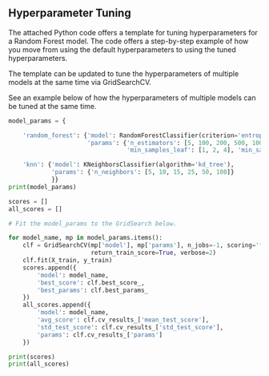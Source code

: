 Hyperparameter Tuning
---

The attached Python code offers a template for tuning hyperparameters for a Random Forest model.
The code offers a step-by-step example of how you move from using the default hyperparameters to
using the tuned hyperparameters.

The template can be updated to tune the hyperparameters of multiple models at the same time via 
GridSearchCV. 

See an example below of how the hyperparameters of multiple models can be tuned at the same time.

```python
model_params = {

    'random_forest': {'model': RandomForestClassifier(criterion='entropy', random_state=1),
                      'params': {'n_estimators': [5, 100, 200, 500, 1000], 'max_features': ['auto', 'log2'],
                                 'min_samples_leaf': [1, 2, 4], 'min_samples_split': [2, 5, 10]}},

    'knn': {'model': KNeighborsClassifier(algorithm='kd_tree'),
            'params': {'n_neighbors': [5, 10, 15, 25, 50, 100]}
            }}   
print(model_params)

scores = []
all_scores = []

# Fit the model_params to the GridSearch below.

for model_name, mp in model_params.items():
    clf = GridSearchCV(mp['model'], mp['params'], n_jobs=-1, scoring='f1_macro', cv=10,
                       return_train_score=True, verbose=2)
    clf.fit(X_train, y_train)
    scores.append({
        'model': model_name,
        'best_score': clf.best_score_,
        'best_params': clf.best_params_
    })
    all_scores.append({
        'model': model_name,
        'avg_score': clf.cv_results_['mean_test_score'],
        'std_test_score': clf.cv_results_['std_test_score'],
        'params': clf.cv_results_['params']
    })

print(scores)  
print(all_scores)
```
